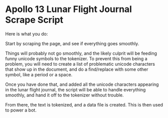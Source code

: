 # Apollo 13 Lunar Flight Journal Scrape Script

Here is what you do:

Start by scraping the page, and see if everything goes smoothly. 

Things will probably not go smoothly, and the likely culprit will be 
feeding funny unicode symbols to the tokenizer. To prevent this from
being a problem, you will need to create a list of problematic unicode
characters that show up in the document, and do a find/replace with some 
other symbol, like a period or a space.

Once you have done that, and added all the unicode characters appearing
in the lunar flight journal, the script will be able to handle everything 
smoothly, and hand it off to the tokenizer without trouble.

From there, the text is tokenized, and a data file is created. This is then
used to power a bot.
